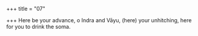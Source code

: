 +++
title = "07"

+++
Here be your advance, o Indra and Vāyu, (here) your unhitching, here for you to drink the soma.